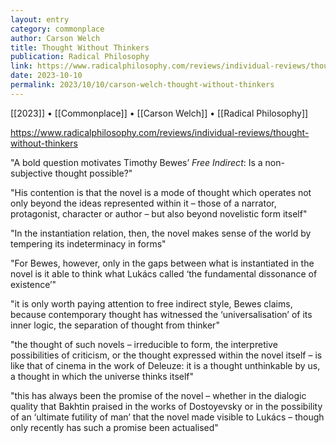 ```yaml
---
layout: entry
category: commonplace
author: Carson Welch
title: Thought Without Thinkers
publication: Radical Philosophy
link: https://www.radicalphilosophy.com/reviews/individual-reviews/thought-without-thinkers
date: 2023-10-10
permalink: 2023/10/10/carson-welch-thought-without-thinkers
---
```


[[2023]] • [[Commonplace]] • [[Carson Welch]] • [[Radical Philosophy]]

https://www.radicalphilosophy.com/reviews/individual-reviews/thought-without-thinkers

"A bold question motivates Timothy Bewes’ *Free Indirect*: Is a non-subjective thought possible?"

"His contention is that the novel is a mode of thought which operates not only beyond the ideas represented within it – those of a narrator, protagonist, character or author – but also beyond novelistic form itself"

"In the instantiation relation, then, the novel makes sense of the world by tempering its indeterminacy in forms"

"For Bewes, however, only in the gaps between what is instantiated in the novel is it able to think what Lukács called ‘the fundamental dissonance of existence’"

"it is only worth paying attention to free indirect style, Bewes claims, because contemporary thought has witnessed the ‘universalisation’ of its inner logic, the separation of thought from thinker"

"the thought of such novels – irreducible to form, the interpretive possibilities of criticism, or the thought expressed within the novel itself – is like that of cinema in the work of Deleuze: it is a thought unthinkable by us, a thought in which the universe thinks itself"

"this has always been the promise of the novel – whether in the dialogic quality that Bakhtin praised in the works of Dostoyevsky or in the possibility of an ‘ultimate futility of man’ that the novel made visible to Lukács – though only recently has such a promise been actualised"
